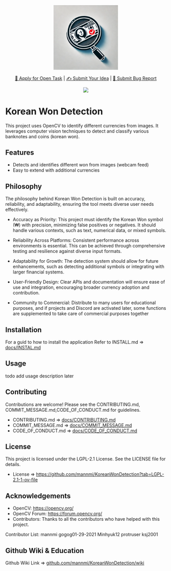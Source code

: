 <p align="center">
  <!-- PSE Acceleration Program logo -->
  <img width=40% src="docs/Logo.webp">
</p>

<p align="center">
  <a href="https://github.com/mannmi/KoreanWonDetection/issues?q=is%3Aopen+is%3Aissue+-label%3A%22Application+Proposal%22+-label%3A%22WIP%22+">🚀 Apply for Open Task</a> | <a href="https://github.com/mannmi/KoreanWonDetection/issues">✍️ Submit Your Idea</a> | <a href="https://github.com/mannmi/KoreanWonDetection/issues/new?assignees=&labels=&projects=&template=bug_report.md&title="> 🐛 Submit Bug Report</a>
</p>

<p align="center">
  <a href="[https://discord.gg/HTFRuQPy](https://discord.gg/xtXwxhNE)"><img src="https://img.shields.io/discord/901152454077452399?color=7289da&style=flat-square&label=Discord&logo=discord&logoColor=white"></a>

  
</p>

# Korean Won Detection

This project uses OpenCV to identify different currencies from images. It leverages computer vision techniques to detect and classify various banknotes and coins (korean won).

## Features

- Detects and identifies different won from images (webcam feed)
- Easy to extend with additional currencies

## Philosophy

The philosophy behind Korean Won Detection is built on accuracy, reliability, and adaptability, ensuring the tool meets diverse user needs effectively.

- Accuracy as Priority:
This project must identify the Korean Won symbol (₩) with precision, minimizing false positives or negatives. It should handle various contexts, such as text, numerical data, or mixed symbols.

- Reliability Across Platforms:
Consistent performance across environments is essential. This can be achieved through comprehensive testing and resilience against diverse input formats.

- Adaptability for Growth:
The detection system should allow for future enhancements, such as detecting additional symbols or integrating with larger financial systems.

- User-Friendly Design:
Clear APIs and documentation will ensure ease of use and integration, encouraging broader currency adoption and contribution.

- Community to Commercial:
Distribute to many users for educational purposes, and if projects and Discord are activated later, some functions are supplemented to take care of commercial purposes together

## Installation
For a guid to how to install the application Refer to INSTALL.md
=> [docs/INSTAL.md](docs/INSTAL.md)


## Usage
todo add usage description later

## Contributing

Contributions are welcome! Please see the CONTRIBUTING.md, COMMIT_MESSAGE.md,CODE_OF_CONDUCT.md for guidelines.

* CONTRIBUTING.md => [docs/CONTRIBUTING.md](docs/CONTRIBUTING.md)  
* COMMIT_MESSAGE.md => [docs/COMMIT_MESSAGE.md](docs/CONTRIBUTING.md)
* CODE_OF_CONDUCT.md => [docs/CODE_OF_CONDUCT.md](docs/CODE_OF_CONDUCT.md)

## License

This project is licensed under the LGPL-2.1 License. See the LICENSE file for details.
* License => https://github.com/mannmi/KoreanWonDetection?tab=LGPL-2.1-1-ov-file

## Acknowledgements

- OpenCV: https://opencv.org/
- OpenCV Forum: https://forum.opencv.org/
- Contributors: Thanks to all the contributors who have helped with this project.

Contributor List:
mannmi
gogog01-29-2021
Minhyuk12
protruser
ksj2001

## Github Wiki & Education
Github Wiki Link => [github.com/mannmi/KoreanWonDetection/wiki](github.com/mannmi/KoreanWonDetection/wiki)

